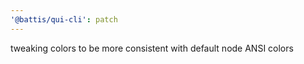 ```yaml
---
'@battis/qui-cli': patch
---
```


tweaking colors to be more consistent with default node ANSI colors
